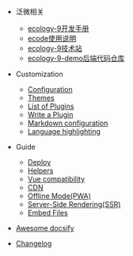 * 泛微相关

  * [ecology-9开发手册](weaver/ecology-9开发手册.md)
  * [ecode使用说明](<https://e-cloudstore.com/ecode/doc?tdsourcetag=s_pcqq_aiomsg>)
  * [ecology-9技术站](<https://e-cloudstore.com/e9/index.html>)
  * [ecology-9-demo后端代码仓库](<https://gitee.com/weaver_cs/ecology-9-demo>)

- Customization

  - [Configuration](configuration.md)
  - [Themes](themes.md)
  - [List of Plugins](plugins.md)
  - [Write a Plugin](write-a-plugin.md)
  - [Markdown configuration](markdown.md)
  - [Language highlighting](language-highlight.md)

- Guide

  - [Deploy](deploy.md)
  - [Helpers](helpers.md)
  - [Vue compatibility](vue.md)
  - [CDN](cdn.md)
  - [Offline Mode(PWA)](pwa.md)
  - [Server-Side Rendering(SSR)](ssr.md)
  - [Embed Files](embed-files.md)

- [Awesome docsify](awesome.md)
- [Changelog](changelog.md)
